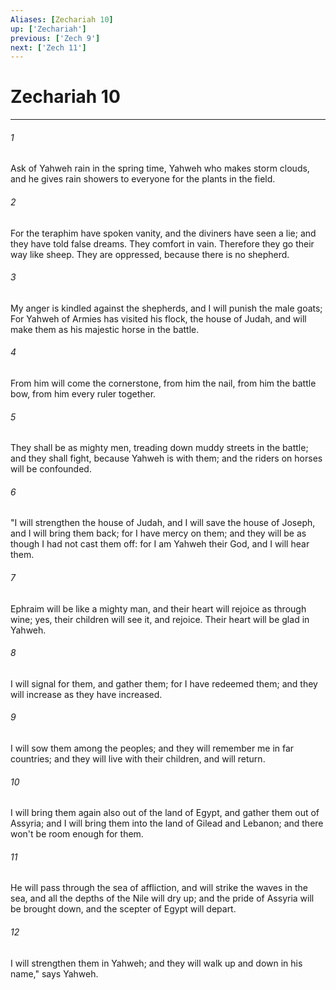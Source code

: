 ```yaml
---
Aliases: [Zechariah 10]
up: ['Zechariah']
previous: ['Zech 9']
next: ['Zech 11']
---
```

# Zechariah 10
***





###### 1 

Ask of Yahweh rain in the spring time, Yahweh who makes storm clouds, and he gives rain showers to everyone for the plants in the field. 



###### 2 

For the teraphim have spoken vanity, and the diviners have seen a lie; and they have told false dreams. They comfort in vain. Therefore they go their way like sheep. They are oppressed, because there is no shepherd. 



###### 3 

My anger is kindled against the shepherds, and I will punish the male goats; For Yahweh of Armies has visited his flock, the house of Judah, and will make them as his majestic horse in the battle. 



###### 4 

From him will come the cornerstone, from him the nail, from him the battle bow, from him every ruler together. 



###### 5 

They shall be as mighty men, treading down muddy streets in the battle; and they shall fight, because Yahweh is with them; and the riders on horses will be confounded. 



###### 6 

"I will strengthen the house of Judah, and I will save the house of Joseph, and I will bring them back; for I have mercy on them; and they will be as though I had not cast them off: for I am Yahweh their God, and I will hear them. 



###### 7 

Ephraim will be like a mighty man, and their heart will rejoice as through wine; yes, their children will see it, and rejoice. Their heart will be glad in Yahweh. 



###### 8 

I will signal for them, and gather them; for I have redeemed them; and they will increase as they have increased. 



###### 9 

I will sow them among the peoples; and they will remember me in far countries; and they will live with their children, and will return. 



###### 10 

I will bring them again also out of the land of Egypt, and gather them out of Assyria; and I will bring them into the land of Gilead and Lebanon; and there won't be room enough for them. 



###### 11 

He will pass through the sea of affliction, and will strike the waves in the sea, and all the depths of the Nile will dry up; and the pride of Assyria will be brought down, and the scepter of Egypt will depart. 



###### 12 

I will strengthen them in Yahweh; and they will walk up and down in his name," says Yahweh.
